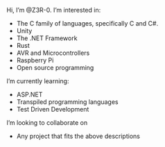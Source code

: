Hi, I’m @Z3R-0.
I’m interested in:
* The C family of languages, specifically C and C#.
* Unity
* The .NET Framework
* Rust
* AVR and Microcontrollers
* Raspberry Pi
* Open source programming

I’m currently learning:
* ASP.NET 
* Transpiled programming languages
* Test Driven Development

I’m looking to collaborate on
* Any project that fits the above descriptions

<!---
Z3R-0/Z3R-0 is a ✨ special ✨ repository because its `README.md` (this file) appears on your GitHub profile.
You can click the Preview link to take a look at your changes.
--->
